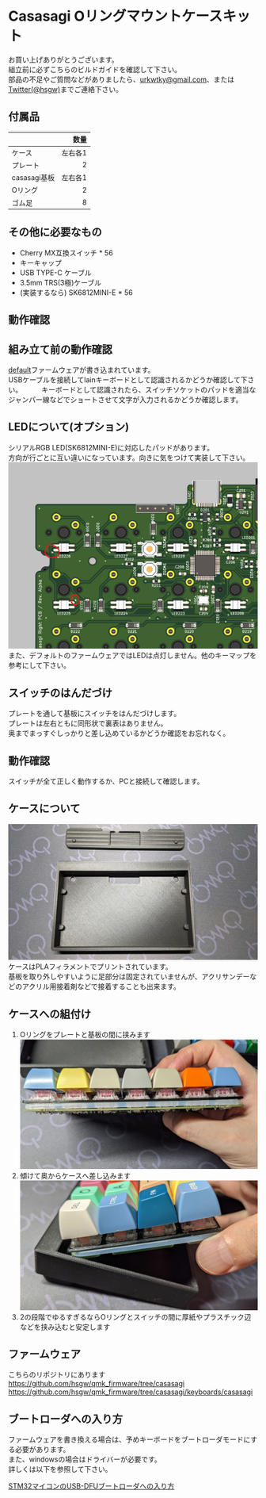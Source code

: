 Casasagi Oリングマウントケースキット
====================================

お買い上げありがとうございます。      
組立前に必ずこちらのビルドガイドを確認して下さい。   
部品の不足やご質問などがありましたら、urkwtky@gmail.com、または[Twitter(@hsgw)](https://twitter.com/hsgw)までご連絡下さい。

## 付属品
|            | 数量   |
| ---------- | ---: |
| ケース        | 左右各1 |
| プレート       | 2    |
| casasagi基板 | 左右各1 |
| Oリング       | 2    |
| ゴム足        | 8    |

## その他に必要なもの
- Cherry MX互換スイッチ * 56
- キーキャップ
- USB TYPE-C ケーブル
- 3.5mm TRS(3極)ケーブル
- (実装するなら) SK6812MINI-E * 56

## 動作確認
## 組み立て前の動作確認
[default](https://github.com/hsgw/qmk_firmware/tree/casasagi/keyboards/casasagi/keymaps/default)ファームウェアが書き込まれています。   
USBケーブルを接続してlainキーボードとして認識されるかどうか確認して下さい。　　　
キーボードとして認識されたら、スイッチソケットのパッドを適当なジャンパー線などでショートさせて文字が入力されるかどうか確認します。   

## LEDについて(オプション)
シリアルRGB LED(SK6812MINI-E)に対応したパッドがあります。   
方向が行ごとに互い違いになっています。向きに気をつけて実装して下さい。
![led](imgs/LED.png)
また、デフォルトのファームウェアではLEDは点灯しません。他のキーマップを参考にして下さい。

## スイッチのはんだづけ
プレートを通して基板にスイッチをはんだづけします。   
プレートは左右ともに同形状で裏表はありません。   
奥までまっすぐしっかりと差し込めているかどうか確認をお忘れなく。

## 動作確認
スイッチが全て正しく動作するか、PCと接続して確認します。

## ケースについて
![case](imgs/case.jpg)
ケースはPLAフィラメントでプリントされています。   
基板を取り外しやすいように足部分は固定されていませんが、アクリサンデーなどのアクリル用接着剤などで接着することも出来ます。

## ケースへの組付け
1. Oリングをプレートと基板の間に挟みます
![case1](imgs/case1.jpg)
2. 傾けて奥からケースへ差し込みます
![case2](imgs/case2.jpg)
1. 2の段階でゆるすぎるならOリングとスイッチの間に厚紙やプラスチック辺などを挟み込むと安定します

## ファームウェア
こちらのリポジトリにあります
https://github.com/hsgw/qmk_firmware/tree/casasagi
https://github.com/hsgw/qmk_firmware/tree/casasagi/keyboards/casasagi

## ブートローダへの入り方
ファームウェアを書き換える場合は、予めキーボードをブートローダモードにする必要があります。   
また、windowsの場合はドライバーが必要です。   
詳しくは以下を参照して下さい。

[STM32マイコンのUSB-DFUブートローダへの入り方](../STM32_bootloader.md)